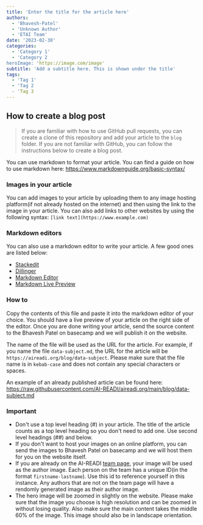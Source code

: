 ```yaml
---
title: 'Enter the title for the article here'
authors:
  - 'Bhavesh-Patel'
  - 'Unknown Author'
  - 'ETAI Team'
date: '2023-02-30'
categories:
  - 'Category 1'
  - 'Category 2
heroImage: 'https://image.com/image'
subtitle: 'Add a subtitle here. This is shown under the title'
tags:
  - 'Tag 1'
  - 'Tag 2
  - 'Tag 3
---
```


## How to create a blog post

> If you are familiar with how to use GitHub pull requests, you can create a clone of this repository and add your article to the `blog` folder. If you are not familiar with GitHub, you can follow the instructions below to create a blog post.

You can use markdown to format your article. You can find a guide on how to use markdown here: <https://www.markdownguide.org/basic-syntax/>

### Images in your article

You can add images to your article by uploading them to any image hosting platform(if not already hosted on the internet) and then using the link to the image in your article. You can also add links to other websites by using the following syntax: `[link text](https://www.example.com)`

### Markdown editors

You can also use a markdown editor to write your article. A few good ones are listed below:

- [Stackedit](https://stackedit.io/app#)
- [Dillinger](https://dillinger.io/)
- [Markdown Editor](https://jbt.github.io/markdown-editor/)
- [Markdown Live Preview](https://markdownlivepreview.com/)

### How to

Copy the contents of this file and paste it into the markdown editor of your choice. You should have a live preview of your article on the right side of the editor. Once you are done writing your article, send the source content to the Bhavesh Patel on basecamp and we will publish it on the website.

The name of the file will be used as the URL for the article. For example, if you name the file `data-subject.md`, the URL for the article will be `https://aireadi.org/blog/data-subject`. Please make sure that the file name is in `kebab-case` and does not contain any special characters or spaces.

An example of an already published article can be found here: <https://raw.githubusercontent.com/AI-READI/aireadi.org/main/blog/data-subject.md>

### Important

- Don't use a top level heading (#) in your article. The title of the article counts as a top level heading so you don't need to add one. Use second level headings (##) and below.
- If you don't want to host your images on an online platform, you can send the images to Bhavesh Patel on basecamp and we will host them for you on the website itself.
- If you are already on the AI-READI [team page](https://aireadi.org/team), your image will be used as the author image. Each person on the team has a unique ID(in the format `firstname-lastname`). Use this id to reference yourself in this instance. Any authors that are not on the team page will have a rendomly generated image as their author image.
- The hero image will be zoomed in slightly on the website. Please make sure that the image you choose is high resolution and can be zoomed in without losing quality. Also make sure the main content takes the middle 60% of the image. This image should also be in landscape orientation.
